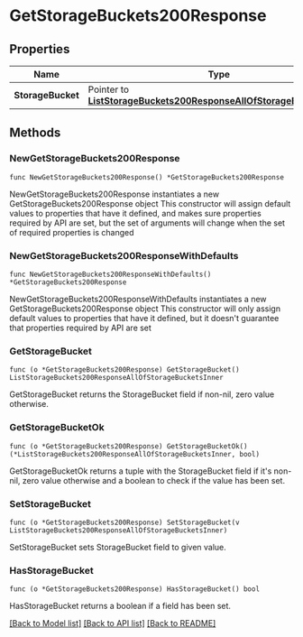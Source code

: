 # GetStorageBuckets200Response

## Properties

Name | Type | Description | Notes
------------ | ------------- | ------------- | -------------
**StorageBucket** | Pointer to [**ListStorageBuckets200ResponseAllOfStorageBucketsInner**](ListStorageBuckets200ResponseAllOfStorageBucketsInner.md) |  | [optional] 

## Methods

### NewGetStorageBuckets200Response

`func NewGetStorageBuckets200Response() *GetStorageBuckets200Response`

NewGetStorageBuckets200Response instantiates a new GetStorageBuckets200Response object
This constructor will assign default values to properties that have it defined,
and makes sure properties required by API are set, but the set of arguments
will change when the set of required properties is changed

### NewGetStorageBuckets200ResponseWithDefaults

`func NewGetStorageBuckets200ResponseWithDefaults() *GetStorageBuckets200Response`

NewGetStorageBuckets200ResponseWithDefaults instantiates a new GetStorageBuckets200Response object
This constructor will only assign default values to properties that have it defined,
but it doesn't guarantee that properties required by API are set

### GetStorageBucket

`func (o *GetStorageBuckets200Response) GetStorageBucket() ListStorageBuckets200ResponseAllOfStorageBucketsInner`

GetStorageBucket returns the StorageBucket field if non-nil, zero value otherwise.

### GetStorageBucketOk

`func (o *GetStorageBuckets200Response) GetStorageBucketOk() (*ListStorageBuckets200ResponseAllOfStorageBucketsInner, bool)`

GetStorageBucketOk returns a tuple with the StorageBucket field if it's non-nil, zero value otherwise
and a boolean to check if the value has been set.

### SetStorageBucket

`func (o *GetStorageBuckets200Response) SetStorageBucket(v ListStorageBuckets200ResponseAllOfStorageBucketsInner)`

SetStorageBucket sets StorageBucket field to given value.

### HasStorageBucket

`func (o *GetStorageBuckets200Response) HasStorageBucket() bool`

HasStorageBucket returns a boolean if a field has been set.


[[Back to Model list]](../README.md#documentation-for-models) [[Back to API list]](../README.md#documentation-for-api-endpoints) [[Back to README]](../README.md)


